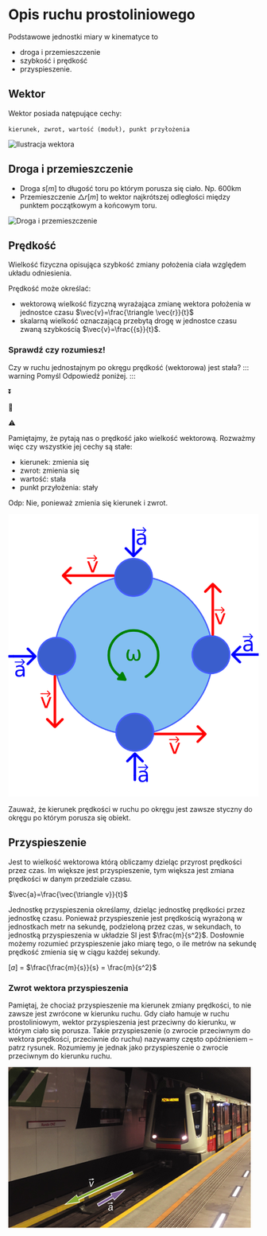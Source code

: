 # Opis ruchu prostoliniowego

Podstawowe jednostki miary w kinematyce to

- droga i przemieszczenie
- szybkość i prędkość
- przyspieszenie.

## Wektor

Wektor posiada natępujące cechy:

`kierunek, zwrot, wartość (moduł), punkt przyłożenia`

![Ilustracja wektora](/fizyka/kinematyka/wektor.jpg)

## Droga i przemieszczenie

- Droga $s[m]$ to długość toru po którym porusza się ciało. Np. 600km
- Przemieszczenie $\triangle r[m]$ to wektor najkrótszej odległości między punktem początkowym a końcowym toru.

![Droga i przemieszczenie](/kinematyka/droga-przemieszczenie.jpg)

## Prędkość

Wielkość fizyczna opisująca szybkość zmiany położenia ciała względem układu odniesienia.

Prędkość może określać:

- wektorową wielkość fizyczną wyrażająca zmianę wektora położenia w jednostce czasu $\vec{v}=\frac{\triangle \vec{r}}{t}$
- skalarną wielkość oznaczającą przebytą drogę w jednostce czasu zwaną szybkością $\vec{v}=\frac{{s}}{t}$.

<!-- $\vec{v}=\frac{\triangle \vec{r}}{t}$ - w tym przypadku prędkość jest wielkością wektorową, określana jest jako iloraz zmiany wektora położenia do czasu, w jakim ta zmiana nastąpiła.

$\vec{v}=\frac{{s}}{t}$ - wielkość skalarna rozumiana jako stosunek drogi do czasu jej przebycia gdzie $s$ to długość odcinka krzywej (toru), po której porusza się ciało, od punktu początkowego do końcowego ruchu. -->

<!-- $\vec{V_{śr}}=\frac{\triangle \vec{r}}{t}$ -->

<!-- ![Wzór na prędkość](/kinematics/pl/w-predkosc.jpg) -->

<!-- ### Różnica między prędkością wektorową i prędkością skalarną (szybkością)

::: tip
W mowie potocznej często posługujemy się zamiennie terminami "prędkość" i "szybkość". Jednakże w kontekście fizycznym dzieli je istotna różnica.
:::
Mianowicie prędkość jest wielkością wektorową jeśli posiada natępujące cechy:

1. kierunek
2. zwrot
3. wartość
4. punkt przyłożenia

Natomiast szybkość to wielkość skalarna którą charakteryzuje pewna liczba. Nie posiada pozostałych cech.

Dlatego jeśli chcemy użyć terminu prędkość możemy powiedzieć:
samochód porusza się na północ z prędkością 24 km/h, lub samochód porusza się z prędkością o **wartości** 24 km/h.

Jeśli chodzi o szybkość to tym razem możemy powiedzieć: porusza się z szybkością 24 km/h -->

### Sprawdź czy rozumiesz!

Czy w ruchu jednostajnym po okręgu prędkość (wektorowa) jest stała?
::: warning Pomyśl
Odpowiedź poniżej.
:::

:arrow_double_down:

:arrow_down_small:

:warning:

Pamiętajmy, że pytają nas o prędkość jako wielkość wektorową. Rozważmy więc czy wszystkie jej cechy są stałe:

- kierunek: zmienia się
- zwrot: zmienia się
- wartość: stała
- punkt przyłożenia: stały

Odp: Nie, ponieważ zmienia się kierunek i zwrot.

![Circular velocity](../.vuepress/public/kinematyka/predkosc-katowa.png)

Zauważ, że kierunek prędkości w ruchu po okręgu jest zawsze styczny do okręgu po którym porusza się obiekt.

## Przyspieszenie

Jest to wielkość wektorowa którą obliczamy dzieląc przyrost prędkości przez czas. Im większe jest przyspieszenie, tym większa jest zmiana prędkości w danym przedziale czasu.

$\vec{a}=\frac{\vec{\triangle v}}{t}$

Jednostkę przyspieszenia określamy, dzieląc jednostkę prędkości przez jednostkę czasu. Ponieważ przyspieszenie jest prędkością wyrażoną w jednostkach metr na sekundę, podzieloną przez czas, w sekundach, to jednostką przyspieszenia w układzie SI jest $\frac{m}{s^2}$. Dosłownie możemy rozumieć przyspieszenie jako miarę tego, o ile metrów na sekundę prędkość zmienia się w ciągu każdej sekundy.

[$a$] = $\frac{\frac{m}{s}}{s} = \frac{m}{s^2}$

### Zwrot wektora przyspieszenia

Pamiętaj, że chociaż przyspieszenie ma kierunek zmiany prędkości, to nie zawsze jest zwrócone w kierunku ruchu. Gdy ciało hamuje w ruchu prostoliniowym, wektor przyspieszenia jest przeciwny do kierunku, w którym ciało się porusza. Takie przyspieszenie (o zwrocie przeciwnym do wektora prędkości, przeciwnie do ruchu) nazywamy często opóźnieniem – patrz rysunek. Rozumiemy je jednak jako przyspieszenie o zwrocie przeciwnym do kierunku ruchu.

![Tor](../.vuepress/public/kinematyka/przyspieszenie-metro.jpg)
